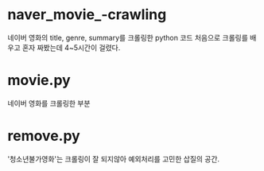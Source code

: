 # naver_movie_-crawling
네이버 영화의 title, genre,  summary를 크롤링한 python 코드
처음으로 크롤링를 배우고 혼자 짜봤는데 4~5시간이 걸렸다.

# movie.py
네이버 영화를 크롤링한 부분

# remove.py
'청소년불가영화'는 크롤링이 잘 되지않아 예외처리를 고민한 삽질의 공간.
